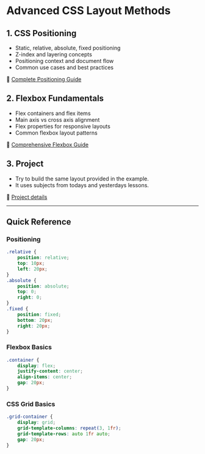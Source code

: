 # Advanced CSS Layout Methods

## 1. CSS Positioning

-   Static, relative, absolute, fixed positioning
-   Z-index and layering concepts
-   Positioning context and document flow
-   Common use cases and best practices

📖 [Complete Positioning Guide](01-positioning.md)

## 2. Flexbox Fundamentals

-   Flex containers and flex items
-   Main axis vs cross axis alignment
-   Flex properties for responsive layouts
-   Common flexbox layout patterns

📖 [Comprehensive Flexbox Guide](02-flexbox.md)

## 3. Project

-   Try to build the same layout provided in the example.
-   It uses subjects from todays and yesterdays lessons.

📖 [Project details](03-project.md)

---

## Quick Reference

### Positioning

```css
.relative {
    position: relative;
    top: 10px;
    left: 20px;
}
.absolute {
    position: absolute;
    top: 0;
    right: 0;
}
.fixed {
    position: fixed;
    bottom: 20px;
    right: 20px;
}
```

### Flexbox Basics

```css
.container {
    display: flex;
    justify-content: center;
    align-items: center;
    gap: 20px;
}
```

### CSS Grid Basics

```css
.grid-container {
    display: grid;
    grid-template-columns: repeat(3, 1fr);
    grid-template-rows: auto 1fr auto;
    gap: 20px;
}
```
